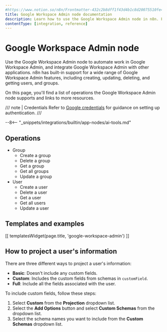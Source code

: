 ```yaml
---
#https://www.notion.so/n8n/Frontmatter-432c2b8dff1f43d4b1c8d20075510fe4
title: Google Workspace Admin node documentation
description: Learn how to use the Google Workspace Admin node in n8n. Follow technical documentation to integrate Google Workspace Admin node into your workflows.
contentType: [integration, reference]
---
```


# Google Workspace Admin node

Use the Google Workspace Admin node to automate work in Google Workspace Admin, and integrate Google Workspace Admin with other applications. n8n has built-in support for a wide range of Google Workspace Admin features, including creating, updating, deleting, and getting users, and groups. 

On this page, you'll find a list of operations the Google Workspace Admin node supports and links to more resources.

/// note | Credentials
Refer to [Google credentials](/integrations/builtin/credentials/google/index.md) for guidance on setting up authentication. 
///

--8<-- "_snippets/integrations/builtin/app-nodes/ai-tools.md"

## Operations

* Group
    * Create a group
    * Delete a group
    * Get a group
    * Get all groups
    * Update a group
* User
    * Create a user
    * Delete a user
    * Get a user
    * Get all users
    * Update a user

## Templates and examples

<!-- see https://www.notion.so/n8n/Pull-in-templates-for-the-integrations-pages-37c716837b804d30a33b47475f6e3780 -->
[[ templatesWidget(page.title, 'google-workspace-admin') ]]

## How to project a user's information

There are three different ways to project a user's information:

- **Basic**: Doesn't include any custom fields.
- **Custom**: Includes the custom fields from schemas in `customField`.
- **Full**: Include all the fields associated with the user.

To include custom fields, follow these steps:

1. Select **Custom** from the **Projection** dropdown list.
2. Select the **Add Options** button and select **Custom Schemas** from the dropdown list.
3. Select the schema names you want to include from the **Custom Schemas** dropdown list.

